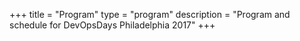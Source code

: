 +++
title = "Program"
type = "program"
description = "Program and schedule for DevOpsDays Philadelphia 2017"
+++
